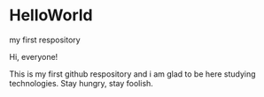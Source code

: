# HelloWorld
my first respository

Hi, everyone!

This is my first github respository and i am glad to be here studying technologies.
Stay hungry, stay foolish.

